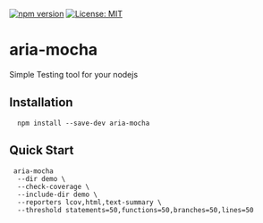 [![npm version](https://badge.fury.io/js/aria-mocha.svg)](https://www.npmjs.com/package/aria-mocha)
[![License: MIT](https://img.shields.io/badge/license-MIT-blue.svg)](https://opensource.org/licenses/MIT)

# aria-mocha
Simple Testing tool for your nodejs

Installation
------------
  ```
    npm install --save-dev aria-mocha
  ```

Quick Start
------------
  ```
   aria-mocha 
    --dir demo \
    --check-coverage \
    --include-dir demo \
    --reporters lcov,html,text-summary \
    --threshold statements=50,functions=50,branches=50,lines=50
  ```